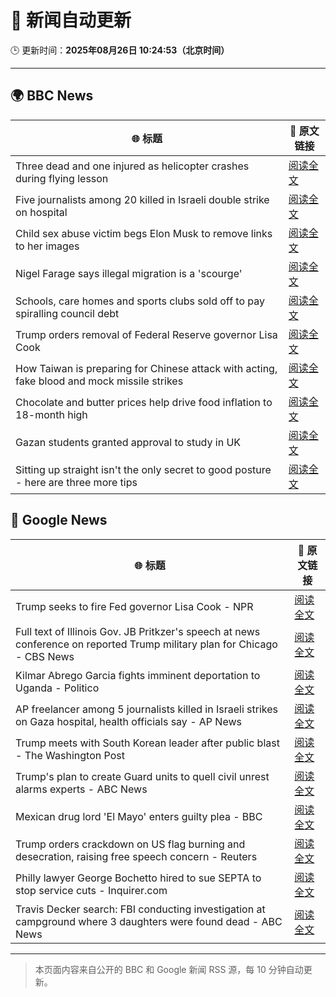 # 🧠 新闻自动更新

🕒 更新时间：**2025年08月26日 10:24:53（北京时间）**

---

## 🌍 BBC News

| 🌐 标题 | 🔗 原文链接 |
|--------|-------------|
| Three dead and one injured as helicopter crashes during flying lesson | [阅读全文](https://www.bbc.com/news/articles/c87e22ryerlo?at_medium=RSS&at_campaign=rss) |
| Five journalists among 20 killed in Israeli double strike on hospital | [阅读全文](https://www.bbc.com/news/articles/cp89rp48246o?at_medium=RSS&at_campaign=rss) |
| Child sex abuse victim begs Elon Musk to remove links to her images | [阅读全文](https://www.bbc.com/news/articles/cq587wv4d5go?at_medium=RSS&at_campaign=rss) |
| Nigel Farage says illegal migration is a 'scourge' | [阅读全文](https://www.bbc.com/news/articles/c5yk4r5e514o?at_medium=RSS&at_campaign=rss) |
| Schools, care homes and sports clubs sold off to pay spiralling council debt | [阅读全文](https://www.bbc.com/news/articles/cq87497v8ypo?at_medium=RSS&at_campaign=rss) |
| Trump orders removal of Federal Reserve governor Lisa Cook | [阅读全文](https://www.bbc.com/news/articles/cx275n8gx0ro?at_medium=RSS&at_campaign=rss) |
| How Taiwan is preparing for Chinese attack with acting, fake blood and mock missile strikes | [阅读全文](https://www.bbc.com/news/articles/cp94v42gmg9o?at_medium=RSS&at_campaign=rss) |
| Chocolate and butter prices help drive food inflation to 18-month high | [阅读全文](https://www.bbc.com/news/articles/cly4eme0284o?at_medium=RSS&at_campaign=rss) |
| Gazan students granted approval to study in UK | [阅读全文](https://www.bbc.com/news/articles/cgqnjqgp719o?at_medium=RSS&at_campaign=rss) |
| Sitting up straight isn't the only secret to good posture - here are three more tips | [阅读全文](https://www.bbc.com/news/articles/c890kejpg34o?at_medium=RSS&at_campaign=rss) |

## 📰 Google News

| 🌐 标题 | 🔗 原文链接 |
|--------|-------------|
| Trump seeks to fire Fed governor Lisa Cook - NPR | [阅读全文](https://news.google.com/rss/articles/CBMijgFBVV95cUxPTEJDSlVRRlV6ZnJibk9LREo0eUxDanJaY2REaTVoQUs4Z3JVdFpld1oyeTF3S1I0WkFqQjVVczZkaHZvU0JUN1dtWUVMMS1STGlUaHRuQ2l0Q2gyeUN0ZmpOc1ViYXJLNmJFUVNET01qNDctOUZrZjdzQWlWbXppY0hHRmQzMGZuNGhZd1pR?oc=5) |
| Full text of Illinois Gov. JB Pritkzer's speech at news conference on reported Trump military plan for Chicago - CBS News | [阅读全文](https://news.google.com/rss/articles/CBMiqgFBVV95cUxQM2hTOTJ1b0JGWW9tNk9tRUN6VGZCU3JZR282SUhNbmhtenh3a1dXTTBPY3FXeXNSTjF1OG9zSjhIeXl5MmswdEl2eGtCTXBkUkMycDRnVzlxSDA0V3BjNGE5UjByVld5eDdpczZjZjFiY19zRmRqTGY5MWwwZnhiUTAzbkxrbW1tOGJ6VHhtT2xXYXRQMWNPaEh5MHZqT3Yxdm41RzN6aGZ4Zw?oc=5) |
| Kilmar Abrego Garcia fights imminent deportation to Uganda - Politico | [阅读全文](https://news.google.com/rss/articles/CBMirAFBVV95cUxQN0U3QmExeTRUTklEcXR5QmI1eWpnNXRxaVhHWG5Oem5tdFcxREU4TGJnUGJMeXZHZXlMUDREbmFodFdRUUdpeDh5VTc1dFpENVcyemJrREJ0MjZxeUhESWdMRTFxdVpMZW5mcDlwZ3hHS3o1WmNKeUFzSFh6NTlaWDNvZzN6SnU1MVNZenZHRFpvQ2NlX2p0SEFSaG9kbm43UFJURzdjdmRQUWto?oc=5) |
| AP freelancer among 5 journalists killed in Israeli strikes on Gaza hospital, health officials say - AP News | [阅读全文](https://news.google.com/rss/articles/CBMinAFBVV95cUxNTDNRUGFPdmxPclVMZW5GU2l4YUJSZXBuckF2TEU2VkFBVjQyOWg2SmR6aC1sU0RvWG10a2h1QnU3cUdDVlFta3EtcTJqSmt5R2J6dUs1R1IyRXVTOFBrN1J0bEtCUWZUOE1pZS1kVzhDRzc2OUEyeElyR0poNmV2NWdNdEFtNnJpZVBGeEVDVV9pY2lIcVYyc0UtZkU?oc=5) |
| Trump meets with South Korean leader after public blast - The Washington Post | [阅读全文](https://news.google.com/rss/articles/CBMijgFBVV95cUxPY3BmSHFta3hWVUc1QTFBVjRVY2U0YlNkdkRLeEpjdGxGa01nTjItTzJQUS0taEpWSVdrOUZGSGIxODZ3OWRTTUY0bHZXYWw0VXFEaXNEM1FJakt2TW1ldk5BT2paVXltZnRVNXg3SnVjVXBYNmpiQmtheHhhWHBLUEI1T1NCazVSaEh5MUdn?oc=5) |
| Trump's plan to create Guard units to quell civil unrest alarms experts - ABC News | [阅读全文](https://news.google.com/rss/articles/CBMiowFBVV95cUxNeFhOaWZfU0o0elM4U1VpeGo2ZnJoYXFaelZXcF9iN2xqU1c0emFmUks2WWJOQjhMa041LV9CQ0ZvcVNZTkMteGVMY2NBU3VLRHNKdDhJUkhOOVRNb1RLUVdXZnRabHV3Z3hpU2lnOTEwUkswMVdRd3ZKTmp2MV9BeEs3Vjc5dHdwQUFiRGlQc09jWEdSN2lPb3NOR3ptOGp3eTAw0gGoAUFVX3lxTE9MejZkWGVEaFhLZEdwNzduM2FCc0xmcW1XRnZfUjRZVkRZOC1pSGRtN0lEUk9LekxBUGxrYk55VDd2Y3FMSEtXcjdjQjlIaXNvX2VXaElBa1RCU2V6WnFPWFE1b2hid3BxR3o5UWUyMjktcml5eFBpcG84RnA2Rk9RUFFuQ2hHaXI3S2xXRzBEMTFXYk1xdEZPSks0c3FaODRuclhBVV9nUQ?oc=5) |
| Mexican drug lord 'El Mayo' enters guilty plea - BBC | [阅读全文](https://news.google.com/rss/articles/CBMiWkFVX3lxTFBKSWNLQmtldnVKME9tSEFRRVRKbThaMEltc0VrX0NLa2ZIbTZsUG9sTTQxWHdTMmkxSV9YcHA2a1VmSUtpRnVmMWM5cTM2TEFvR2RtbmV6SThfQdIBX0FVX3lxTE9DNUctSlRDd1lsaWtFVmpYUC15VHVNNU9qaEhuRGRrcmZ0SjkxbWFKWEhyeHNPb3hwMEdzS1M5RDNpNEJZTjhJX0tpUW4xcWNKTmlObkl6aThzWEExaF9F?oc=5) |
| Trump orders crackdown on US flag burning and desecration, raising free speech concern - Reuters | [阅读全文](https://news.google.com/rss/articles/CBMiwAFBVV95cUxPTUlqczVacGVmZTRleWVYeDR1dVBpaU11N1VJVDNUREJFd3dENjdrUzZ0TnhDbDlzQnpFaTFSM2Z6WHFvOGs3dUNzaVdfYkVtZWtZN1JBVGZTd0FjUE9qY3htMjlCX0JzV25SalZRekRSdl9vdGw2Wmh6ZEdFbDhpcW9IOFNBS3JpajlYcEhTMXBSZnYtMjhDMzhOZXp4OXBqanh4YUkzd29mN1hoaWY4RFJORjd0SGtjcmNCajd0Y2s?oc=5) |
| Philly lawyer George Bochetto hired to sue SEPTA to stop service cuts - Inquirer.com | [阅读全文](https://news.google.com/rss/articles/CBMirgFBVV95cUxOU2JVX212NkwwOEtua19qNmN1WnlhT3FuNHFUQnNTVTdrV0hMZWs4cUh5N3ZweXB0N05hTGk5ZDk1UF9JZ0RmVGFlSkVBOWRaS09jNTEyeDZ5VTlRMi1iYlhxUzNhbEVjMFlZbkZhbkNBclktLVZGLXhoMlJBVmtpbFpIb0gyN0pfNWoxUTBCZ25oWUplNGJSejNPM3VreDRQalV3Y0dJeHI0SjJYMEE?oc=5) |
| Travis Decker search: FBI conducting investigation at campground where 3 daughters were found dead - ABC News | [阅读全文](https://news.google.com/rss/articles/CBMiqwFBVV95cUxPVGNHYXdsRTZHY3hjTTBvUTQ2TVJNNS1ERFpiSXF1bUQxcFNEQjREcG1PZVoxUHZUa082WFlGanpLcUVycjI0X3hpYWtSbjNESm1Sd3VpUDVENGpQNjRxcllPQjdpM3NQNUZPODRZZE9RZG9JOWJCWFN0WUZfYTRlVWlqb0VrU3JiNzJhdmJPXzMxX1hkLVJtU09jTGE4eWdzX0wzWnFqQXVYYlHSAbABQVVfeXFMT09RYmQ2Z2VHejZ6alVJSFRhVkxJeW5GbFg4cEFPeXVaVzhncXZZTmRsclI2VFlqRXdwY2JOTjJyS3JDUURTeEtZTkNDc1o2MmdocGxNRDNhbjNHblhaSUt2MkxOVDlDakxlY1NBQ01UVm90a205NjZSRHBjREwzS01NT2doYlZZNHBaQkxNZHBicnFJcXdDVTVBaGE4THNhZExxdTRLNEhnWFNuMVNTclM?oc=5) |

---
> 本页面内容来自公开的 BBC 和 Google 新闻 RSS 源，每 10 分钟自动更新。